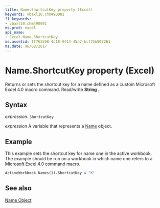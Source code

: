 ```yaml
---
title: Name.ShortcutKey property (Excel)
keywords: vbaxl10.chm490081
f1_keywords:
- vbaxl10.chm490081
ms.prod: excel
api_name:
- Excel.Name.ShortcutKey
ms.assetid: ff763568-4c18-9414-45a7-bcf75b597261
ms.date: 06/08/2017
---
```



# Name.ShortcutKey property (Excel)

Returns or sets the shortcut key for a name defined as a custom Microsoft Excel 4.0 macro command. Read/write  **String** .


## Syntax

 _expression_. `ShortcutKey`

 _expression_ A variable that represents a [Name](Excel.Name.md) object.


## Example

This example sets the shortcut key for name one in the active workbook. The example should be run on a workbook in which name one refers to a Microsoft Excel 4.0 command macro.


```vb
ActiveWorkbook.Names(1).ShortcutKey = "K"
```


## See also


[Name Object](Excel.Name.md)

